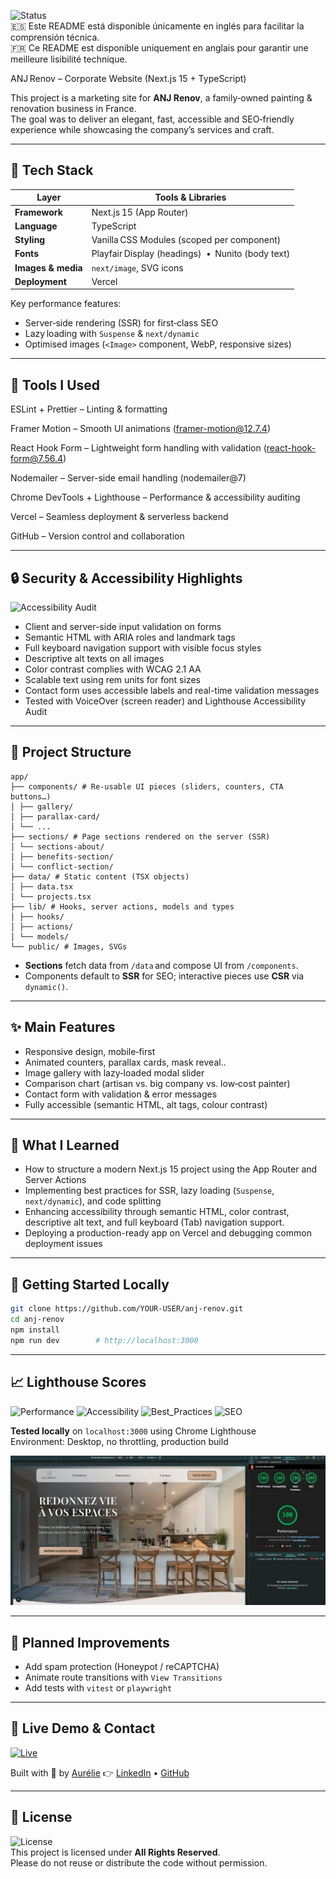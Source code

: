 ![Status](https://img.shields.io/badge/status-live-brightgreen)  
🇪🇸 Este README está disponible únicamente en inglés para facilitar la comprensión técnica.  
🇫🇷 Ce README est disponible uniquement en anglais pour garantir une meilleure lisibilité technique.  

ANJ Renov – Corporate Website (Next.js 15 + TypeScript)

This project is a marketing site for **ANJ Renov**, a family‑owned painting & renovation business in France.  
The goal was to deliver an elegant, fast, accessible and SEO‑friendly experience while showcasing the company’s services and craft.

---

## 🚀 Tech Stack

| Layer                | Tools & Libraries                                 |
| -------------------- | ------------------------------------------------- |
| **Framework**        | Next.js 15 (App Router)                           |
| **Language**         | TypeScript                                        |
| **Styling**          | Vanilla CSS Modules (scoped per component)        |
| **Fonts**            | Playfair Display (headings)  •  Nunito (body text) |
| **Images & media**   | `next/image`, SVG icons                           |
| **Deployment**       | Vercel                                            |

Key performance features:
- Server‑side rendering (SSR) for first‑class SEO  
- Lazy loading with `Suspense` & `next/dynamic`  
- Optimised images (`<Image>` component, WebP, responsive sizes)

---

## 🧰 Tools I Used
ESLint + Prettier – Linting & formatting

Framer Motion – Smooth UI animations (framer-motion@12.7.4)

React Hook Form – Lightweight form handling with validation (react-hook-form@7.56.4)

Nodemailer – Server-side email handling (nodemailer@7)

Chrome DevTools + Lighthouse – Performance & accessibility auditing

Vercel – Seamless deployment & serverless backend

GitHub – Version control and collaboration

---

## 🔒 Security & Accessibility Highlights

![Accessibility Audit](https://img.shields.io/badge/A11y-Tested%20with%20Lighthouse%20and%20VoiceOver-blue)

- Client and server-side input validation on forms
- Semantic HTML with ARIA roles and landmark tags
- Full keyboard navigation support with visible focus styles
- Descriptive alt texts on all images
- Color contrast complies with WCAG 2.1 AA
- Scalable text using rem units for font sizes
- Contact form uses accessible labels and real-time validation messages
- Tested with VoiceOver (screen reader) and Lighthouse Accessibility Audit

---

## 📁 Project Structure
```
app/
├── components/ # Re‑usable UI pieces (sliders, counters, CTA buttons…)
│ ├── gallery/
│ ├── parallax-card/
│ └── ...
├── sections/ # Page sections rendered on the server (SSR)
│ └── sections-about/
│ ├── benefits-section/
│ └── conflict-section/
├── data/ # Static content (TSX objects)
│ ├── data.tsx
│ └── projects.tsx
├── lib/ # Hooks, server actions, models and types
│ ├── hooks/
│ ├── actions/
│ └── models/
└── public/ # Images, SVGs
```
- **Sections** fetch data from `/data` and compose UI from `/components`.  
- Components default to **SSR** for SEO; interactive pieces use **CSR** via `dynamic()`.

---

## ✨ Main Features

- Responsive design, mobile‑first
- Animated counters, parallax cards, mask reveal..
- Image gallery with lazy‑loaded modal slider
- Comparison chart (artisan vs. big company vs. low‑cost painter)
- Contact form with validation & error messages
- Fully accessible (semantic HTML, alt tags, colour contrast)

---

## 🧠 What I Learned

- How to structure a modern Next.js 15 project using the App Router and Server Actions
- Implementing best practices for SSR, lazy loading (`Suspense`, `next/dynamic`), and code splitting
- Enhancing accessibility through semantic HTML, color contrast, descriptive alt text, and full keyboard (Tab) navigation support.
- Deploying a production-ready app on Vercel and debugging common deployment issues
  
---

## 💾 Getting Started Locally

```bash
git clone https://github.com/YOUR-USER/anj-renov.git
cd anj-renov
npm install
npm run dev        # http://localhost:3000
```

---

## 📈 Lighthouse Scores

![Performance](https://img.shields.io/badge/Performance-100-brightgreen)
![Accessibility](https://img.shields.io/badge/Accessibility-100-brightgreen)
![Best_Practices](https://img.shields.io/badge/Best_Practices-100-brightgreen)
![SEO](https://img.shields.io/badge/SEO-100-brightgreen)

**Tested locally** on `localhost:3000` using Chrome Lighthouse  
Environment: Desktop, no throttling, production build

![Lighthouse Desktop](./public/lighthouse-desktop.webp)

---

## 📌 Planned Improvements

- Add spam protection (Honeypot / reCAPTCHA)
- Animate route transitions with `View Transitions` 
- Add tests with `vitest` or `playwright`

---

## 🔗 Live Demo & Contact

[![Live](https://img.shields.io/badge/🔗%20Live_Demo-Visit-blue)](https://renov-three.vercel.app/)

Built with 💙 by [Aurélie](https://aurelie-nogueira.vercel.app/)
👉 [LinkedIn](https://linkedin.com/in/aurelie-nogueira) • [GitHub](https://github.com/aurelienog)

---

## 📄 License

![License](https://img.shields.io/badge/license-All_rights_reserved-red)  
This project is licensed under **All Rights Reserved**.  
Please do not reuse or distribute the code without permission.  